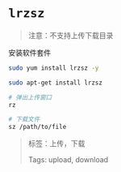 # `lrzsz`

> 注意：不支持上传下载目录

安装软件套件

```bash
sudo yum install lrzsz -y

sudo apt-get install lrzsz
```

```bash
# 弹出上传窗口
rz

# 下载文件
sz /path/to/file
```

> 标签：上传，下载
>
> Tags: upload, download
